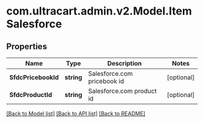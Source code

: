 # com.ultracart.admin.v2.Model.ItemSalesforce
## Properties

Name | Type | Description | Notes
------------ | ------------- | ------------- | -------------
**SfdcPricebookId** | **string** | Salesforce.com pricebook id | [optional] 
**SfdcProductId** | **string** | Salesforce.com product id | [optional] 

[[Back to Model list]](../README.md#documentation-for-models) [[Back to API list]](../README.md#documentation-for-api-endpoints) [[Back to README]](../README.md)


